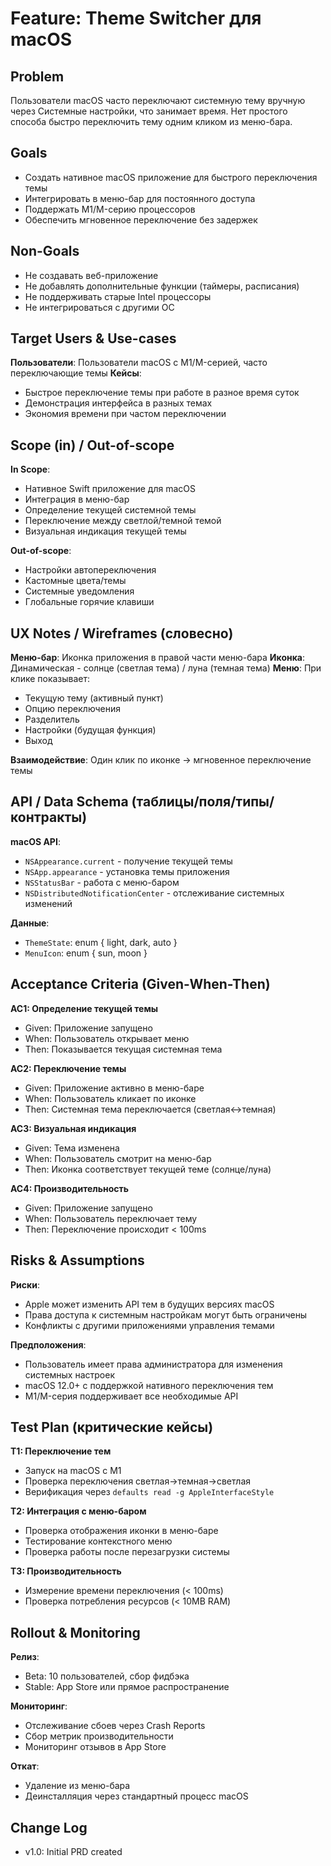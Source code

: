 # Feature: Theme Switcher для macOS
## Problem
Пользователи macOS часто переключают системную тему вручную через Системные настройки, что занимает время. Нет простого способа быстро переключить тему одним кликом из меню-бара.

## Goals
- Создать нативное macOS приложение для быстрого переключения темы
- Интегрировать в меню-бар для постоянного доступа
- Поддержать M1/M-серию процессоров
- Обеспечить мгновенное переключение без задержек

## Non-Goals
- Не создавать веб-приложение
- Не добавлять дополнительные функции (таймеры, расписания)
- Не поддерживать старые Intel процессоры
- Не интегрироваться с другими ОС

## Target Users & Use-cases
**Пользователи**: Пользователи macOS с M1/M-серией, часто переключающие темы
**Кейсы**:
- Быстрое переключение темы при работе в разное время суток
- Демонстрация интерфейса в разных темах
- Экономия времени при частом переключении

## Scope (in) / Out-of-scope
**In Scope**:
- Нативное Swift приложение для macOS
- Интеграция в меню-бар
- Определение текущей системной темы
- Переключение между светлой/темной темой
- Визуальная индикация текущей темы

**Out-of-scope**:
- Настройки автопереключения
- Кастомные цвета/темы
- Системные уведомления
- Глобальные горячие клавиши

## UX Notes / Wireframes (словесно)
**Меню-бар**: Иконка приложения в правой части меню-бара
**Иконка**: Динамическая - солнце (светлая тема) / луна (темная тема)
**Меню**: При клике показывает:
- Текущую тему (активный пункт)
- Опцию переключения
- Разделитель
- Настройки (будущая функция)
- Выход

**Взаимодействие**: Один клик по иконке → мгновенное переключение темы

## API / Data Schema (таблицы/поля/типы/контракты)
**macOS API**:
- `NSAppearance.current` - получение текущей темы
- `NSApp.appearance` - установка темы приложения
- `NSStatusBar` - работа с меню-баром
- `NSDistributedNotificationCenter` - отслеживание системных изменений

**Данные**:
- `ThemeState`: enum { light, dark, auto }
- `MenuIcon`: enum { sun, moon }

## Acceptance Criteria (Given-When-Then)
**AC1: Определение текущей темы**
- Given: Приложение запущено
- When: Пользователь открывает меню
- Then: Показывается текущая системная тема

**AC2: Переключение темы**
- Given: Приложение активно в меню-баре
- When: Пользователь кликает по иконке
- Then: Системная тема переключается (светлая↔темная)

**AC3: Визуальная индикация**
- Given: Тема изменена
- When: Пользователь смотрит на меню-бар
- Then: Иконка соответствует текущей теме (солнце/луна)

**AC4: Производительность**
- Given: Приложение запущено
- When: Пользователь переключает тему
- Then: Переключение происходит < 100ms

## Risks & Assumptions
**Риски**:
- Apple может изменить API тем в будущих версиях macOS
- Права доступа к системным настройкам могут быть ограничены
- Конфликты с другими приложениями управления темами

**Предположения**:
- Пользователь имеет права администратора для изменения системных настроек
- macOS 12.0+ с поддержкой нативного переключения тем
- M1/M-серия поддерживает все необходимые API

## Test Plan (критические кейсы)
**T1: Переключение тем**
- Запуск на macOS с M1
- Проверка переключения светлая→темная→светлая
- Верификация через `defaults read -g AppleInterfaceStyle`

**T2: Интеграция с меню-баром**
- Проверка отображения иконки в меню-баре
- Тестирование контекстного меню
- Проверка работы после перезагрузки системы

**T3: Производительность**
- Измерение времени переключения (< 100ms)
- Проверка потребления ресурсов (< 10MB RAM)

## Rollout & Monitoring
**Релиз**:
- Beta: 10 пользователей, сбор фидбэка
- Stable: App Store или прямое распространение

**Мониторинг**:
- Отслеживание сбоев через Crash Reports
- Сбор метрик производительности
- Мониторинг отзывов в App Store

**Откат**:
- Удаление из меню-бара
- Деинсталляция через стандартный процесс macOS

## Change Log
- v1.0: Initial PRD created
